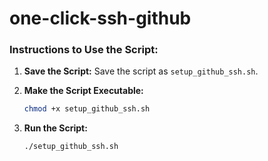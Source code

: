 # one-click-ssh-github
### Instructions to Use the Script:

1. **Save the Script:**
   Save the script as `setup_github_ssh.sh`.

2. **Make the Script Executable:**
   ```sh
   chmod +x setup_github_ssh.sh
   ```

3. **Run the Script:**
   ```sh
   ./setup_github_ssh.sh
   ```

